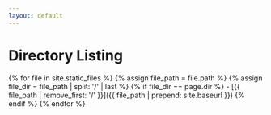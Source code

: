 ```yaml
---
layout: default
---
```


# Directory Listing

{% for file in site.static_files %}
  {% assign file_path = file.path %}
  {% assign file_dir = file_path | split: '/' | last %}
  {% if file_dir == page.dir %}
    - [{{ file_path | remove_first: '/' }}]({{ file_path | prepend: site.baseurl }})
  {% endif %}
{% endfor %}

